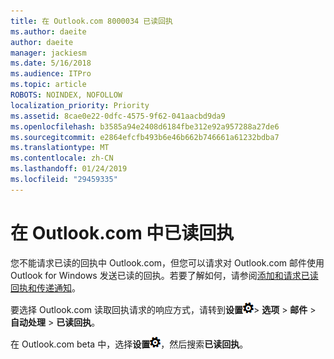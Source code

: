 ```yaml
---
title: 在 Outlook.com 8000034 已读回执
ms.author: daeite
author: daeite
manager: jackiesm
ms.date: 5/16/2018
ms.audience: ITPro
ms.topic: article
ROBOTS: NOINDEX, NOFOLLOW
localization_priority: Priority
ms.assetid: 8cae0e22-0dfc-4575-9f62-041aacbd9da9
ms.openlocfilehash: b3585a94e2408d6184fbe312e92a957288a27de6
ms.sourcegitcommit: e2864efcfb493b6e46b662b746661a61232bdba7
ms.translationtype: MT
ms.contentlocale: zh-CN
ms.lasthandoff: 01/24/2019
ms.locfileid: "29459335"
---
```

# <a name="read-receipts-in-outlookcom"></a>在 Outlook.com 中已读回执

您不能请求已读的回执中 Outlook.com，但您可以请求对 Outlook.com 邮件使用 Outlook for Windows 发送已读的回执。若要了解如何，请参阅[添加和请求已读回执和传递通知](https://go.microsoft.com/fwlink/p/?linkid=874355)。
  
要选择 Outlook.com 读取回执请求的响应方式，请转到**设置**![设置](media/f4b2e798-fff1-4a14-931f-5677a4543b58.png)\> **选项** \> **邮件** \> **自动处理** \> **已读回执**。 
  
在 Outlook.com beta 中，选择**设置**![设置](media/f4b2e798-fff1-4a14-931f-5677a4543b58.png)，然后搜索**已读回执**。 
  

